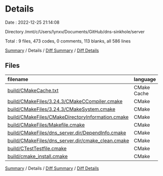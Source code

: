# Details

Date : 2022-12-25 21:14:08

Directory /mnt/c/Users/lynxv/Documents/GitHub/dns-sinkhole/server

Total : 9 files,  473 codes, 0 comments, 113 blanks, all 586 lines

[Summary](results.md) / Details / [Diff Summary](diff.md) / [Diff Details](diff-details.md)

## Files
| filename | language | code | comment | blank | total |
| :--- | :--- | ---: | ---: | ---: | ---: |
| [build/CMakeCache.txt](/build/CMakeCache.txt) | CMake Cache | 273 | 0 | 60 | 333 |
| [build/CMakeFiles/3.24.3/CMakeCCompiler.cmake](/build/CMakeFiles/3.24.3/CMakeCCompiler.cmake) | CMake | 55 | 0 | 18 | 73 |
| [build/CMakeFiles/3.24.3/CMakeSystem.cmake](/build/CMakeFiles/3.24.3/CMakeSystem.cmake) | CMake | 10 | 0 | 6 | 16 |
| [build/CMakeFiles/CMakeDirectoryInformation.cmake](/build/CMakeFiles/CMakeDirectoryInformation.cmake) | CMake | 12 | 0 | 5 | 17 |
| [build/CMakeFiles/Makefile.cmake](/build/CMakeFiles/Makefile.cmake) | CMake | 38 | 0 | 6 | 44 |
| [build/CMakeFiles/dns_server.dir/DependInfo.cmake](/build/CMakeFiles/dns_server.dir/DependInfo.cmake) | CMake | 17 | 0 | 6 | 23 |
| [build/CMakeFiles/dns_server.dir/cmake_clean.cmake](/build/CMakeFiles/dns_server.dir/cmake_clean.cmake) | CMake | 16 | 0 | 2 | 18 |
| [build/CTestTestfile.cmake](/build/CTestTestfile.cmake) | CMake | 6 | 0 | 1 | 7 |
| [build/cmake_install.cmake](/build/cmake_install.cmake) | CMake | 46 | 0 | 9 | 55 |

[Summary](results.md) / Details / [Diff Summary](diff.md) / [Diff Details](diff-details.md)